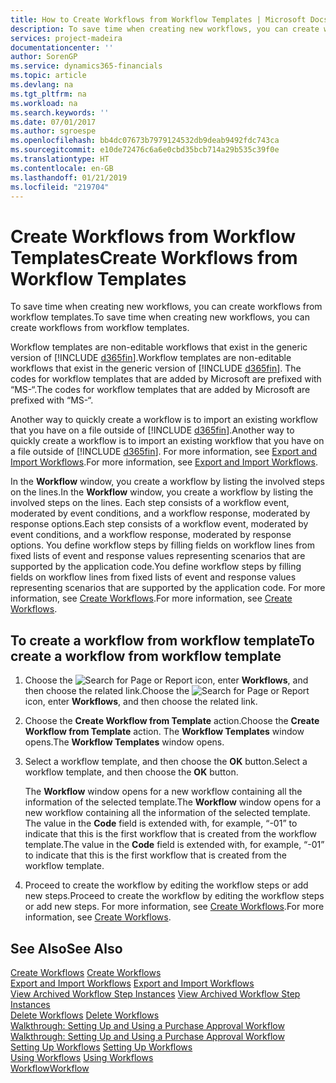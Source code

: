 ```yaml
---
title: How to Create Workflows from Workflow Templates | Microsoft Docs
description: To save time when creating new workflows, you can create workflows from workflow templates.
services: project-madeira
documentationcenter: ''
author: SorenGP
ms.service: dynamics365-financials
ms.topic: article
ms.devlang: na
ms.tgt_pltfrm: na
ms.workload: na
ms.search.keywords: ''
ms.date: 07/01/2017
ms.author: sgroespe
ms.openlocfilehash: bb4dc07673b7979124532db9deab9492fdc743ca
ms.sourcegitcommit: e10de72476c6a6e0cbd35bcb714a29b535c39f0e
ms.translationtype: HT
ms.contentlocale: en-GB
ms.lasthandoff: 01/21/2019
ms.locfileid: "219704"
---
```

# <a name="create-workflows-from-workflow-templates"></a><span data-ttu-id="c0cdf-103">Create Workflows from Workflow Templates</span><span class="sxs-lookup"><span data-stu-id="c0cdf-103">Create Workflows from Workflow Templates</span></span>
<span data-ttu-id="c0cdf-104">To save time when creating new workflows, you can create workflows from workflow templates.</span><span class="sxs-lookup"><span data-stu-id="c0cdf-104">To save time when creating new workflows, you can create workflows from workflow templates.</span></span>  

 <span data-ttu-id="c0cdf-105">Workflow templates are non-editable workflows that exist in the generic version of [!INCLUDE [d365fin](includes/d365fin_md.md)].</span><span class="sxs-lookup"><span data-stu-id="c0cdf-105">Workflow templates are non-editable workflows that exist in the generic version of [!INCLUDE [d365fin](includes/d365fin_md.md)].</span></span> <span data-ttu-id="c0cdf-106">The codes for workflow templates that are added by Microsoft are prefixed with “MS-“.</span><span class="sxs-lookup"><span data-stu-id="c0cdf-106">The codes for workflow templates that are added by Microsoft are prefixed with “MS-“.</span></span>  

 <span data-ttu-id="c0cdf-107">Another way to quickly create a workflow is to import an existing workflow that you have on a file outside of [!INCLUDE [d365fin](includes/d365fin_md.md)].</span><span class="sxs-lookup"><span data-stu-id="c0cdf-107">Another way to quickly create a workflow is to import an existing workflow that you have on a file outside of [!INCLUDE [d365fin](includes/d365fin_md.md)].</span></span> <span data-ttu-id="c0cdf-108">For more information, see [Export and Import Workflows](across-how-to-export-and-import-workflows.md).</span><span class="sxs-lookup"><span data-stu-id="c0cdf-108">For more information, see [Export and Import Workflows](across-how-to-export-and-import-workflows.md).</span></span>  

<span data-ttu-id="c0cdf-109">In the **Workflow** window, you create a workflow by listing the involved steps on the lines.</span><span class="sxs-lookup"><span data-stu-id="c0cdf-109">In the **Workflow** window, you create a workflow by listing the involved steps on the lines.</span></span> <span data-ttu-id="c0cdf-110">Each step consists of a workflow event, moderated by event conditions, and a workflow response, moderated by response options.</span><span class="sxs-lookup"><span data-stu-id="c0cdf-110">Each step consists of a workflow event, moderated by event conditions, and a workflow response, moderated by response options.</span></span> <span data-ttu-id="c0cdf-111">You define workflow steps by filling fields on workflow lines from fixed lists of event and response values representing scenarios that are supported by the application code.</span><span class="sxs-lookup"><span data-stu-id="c0cdf-111">You define workflow steps by filling fields on workflow lines from fixed lists of event and response values representing scenarios that are supported by the application code.</span></span> <span data-ttu-id="c0cdf-112">For more information, see [Create Workflows](across-how-to-create-workflows.md).</span><span class="sxs-lookup"><span data-stu-id="c0cdf-112">For more information, see [Create Workflows](across-how-to-create-workflows.md).</span></span>  

## <a name="to-create-a-workflow-from-workflow-template"></a><span data-ttu-id="c0cdf-113">To create a workflow from workflow template</span><span class="sxs-lookup"><span data-stu-id="c0cdf-113">To create a workflow from workflow template</span></span>  
1.  <span data-ttu-id="c0cdf-114">Choose the ![Search for Page or Report](media/ui-search/search_small.png "Search for Page or Report icon") icon, enter **Workflows**, and then choose the related link.</span><span class="sxs-lookup"><span data-stu-id="c0cdf-114">Choose the ![Search for Page or Report](media/ui-search/search_small.png "Search for Page or Report icon") icon, enter **Workflows**, and then choose the related link.</span></span>  
2.  <span data-ttu-id="c0cdf-115">Choose the **Create Workflow from Template** action.</span><span class="sxs-lookup"><span data-stu-id="c0cdf-115">Choose the **Create Workflow from Template** action.</span></span> <span data-ttu-id="c0cdf-116">The **Workflow Templates** window opens.</span><span class="sxs-lookup"><span data-stu-id="c0cdf-116">The **Workflow Templates** window opens.</span></span>  
3.  <span data-ttu-id="c0cdf-117">Select a workflow template, and then choose the **OK** button.</span><span class="sxs-lookup"><span data-stu-id="c0cdf-117">Select a workflow template, and then choose the **OK** button.</span></span>  

     <span data-ttu-id="c0cdf-118">The **Workflow** window opens for a new workflow containing all the information of the selected template.</span><span class="sxs-lookup"><span data-stu-id="c0cdf-118">The **Workflow** window opens for a new workflow containing all the information of the selected template.</span></span> <span data-ttu-id="c0cdf-119">The value in the **Code** field is extended with, for example, “-01” to indicate that this is the first workflow that is created from the workflow template.</span><span class="sxs-lookup"><span data-stu-id="c0cdf-119">The value in the **Code** field is extended with, for example, “-01” to indicate that this is the first workflow that is created from the workflow template.</span></span>  
4.  <span data-ttu-id="c0cdf-120">Proceed to create the workflow by editing the workflow steps or add new steps.</span><span class="sxs-lookup"><span data-stu-id="c0cdf-120">Proceed to create the workflow by editing the workflow steps or add new steps.</span></span> <span data-ttu-id="c0cdf-121">For more information, see [Create Workflows](across-how-to-create-workflows.md).</span><span class="sxs-lookup"><span data-stu-id="c0cdf-121">For more information, see [Create Workflows](across-how-to-create-workflows.md).</span></span>  

## <a name="see-also"></a><span data-ttu-id="c0cdf-122">See Also</span><span class="sxs-lookup"><span data-stu-id="c0cdf-122">See Also</span></span>  
 <span data-ttu-id="c0cdf-123">[Create Workflows](across-how-to-create-workflows.md) </span><span class="sxs-lookup"><span data-stu-id="c0cdf-123">[Create Workflows](across-how-to-create-workflows.md) </span></span>  
 <span data-ttu-id="c0cdf-124">[Export and Import Workflows](across-how-to-export-and-import-workflows.md) </span><span class="sxs-lookup"><span data-stu-id="c0cdf-124">[Export and Import Workflows](across-how-to-export-and-import-workflows.md) </span></span>  
 <span data-ttu-id="c0cdf-125">[View Archived Workflow Step Instances](across-how-to-view-archived-workflow-step-instances.md) </span><span class="sxs-lookup"><span data-stu-id="c0cdf-125">[View Archived Workflow Step Instances](across-how-to-view-archived-workflow-step-instances.md) </span></span>  
 <span data-ttu-id="c0cdf-126">[Delete Workflows](across-how-to-delete-workflows.md) </span><span class="sxs-lookup"><span data-stu-id="c0cdf-126">[Delete Workflows](across-how-to-delete-workflows.md) </span></span>  
 <span data-ttu-id="c0cdf-127">[Walkthrough: Setting Up and Using a Purchase Approval Workflow](walkthrough-setting-up-and-using-a-purchase-approval-workflow.md) </span><span class="sxs-lookup"><span data-stu-id="c0cdf-127">[Walkthrough: Setting Up and Using a Purchase Approval Workflow](walkthrough-setting-up-and-using-a-purchase-approval-workflow.md) </span></span>  
 <span data-ttu-id="c0cdf-128">[Setting Up Workflows](across-set-up-workflows.md) </span><span class="sxs-lookup"><span data-stu-id="c0cdf-128">[Setting Up Workflows](across-set-up-workflows.md) </span></span>  
 <span data-ttu-id="c0cdf-129">[Using Workflows](across-use-workflows.md) </span><span class="sxs-lookup"><span data-stu-id="c0cdf-129">[Using Workflows](across-use-workflows.md) </span></span>  
 [<span data-ttu-id="c0cdf-130">Workflow</span><span class="sxs-lookup"><span data-stu-id="c0cdf-130">Workflow</span></span>](across-workflow.md)   
